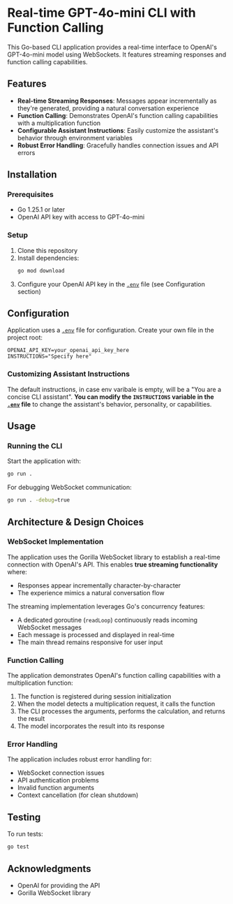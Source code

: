 # Real-time GPT-4o-mini CLI with Function Calling

This Go-based CLI application provides a real-time interface to OpenAI's GPT-4o-mini model using WebSockets. It features streaming responses and function calling capabilities.

## Features

- **Real-time Streaming Responses**: Messages appear incrementally as they're generated, providing a natural conversation experience
- **Function Calling**: Demonstrates OpenAI's function calling capabilities with a multiplication function
- **Configurable Assistant Instructions**: Easily customize the assistant's behavior through environment variables
- **Robust Error Handling**: Gracefully handles connection issues and API errors

## Installation

### Prerequisites

- Go 1.25.1 or later
- OpenAI API key with access to GPT-4o-mini

### Setup

1. Clone this repository
2. Install dependencies:
   ```bash
   go mod download
   ```
3. Configure your OpenAI API key in the [`.env`](.env ) file (see Configuration section)

## Configuration

Application uses a [`.env`](.env ) file for configuration. Create your own file in the project root:

```
OPENAI_API_KEY=your_openai_api_key_here
INSTRUCTIONS="Specify here"
```

### Customizing Assistant Instructions

The default instructions, in case env varibale is empty, will be a "You are a concise CLI assistant". **You can modify the `INSTRUCTIONS` variable in the [`.env`](.env ) file** to change the assistant's behavior, personality, or capabilities.

## Usage

### Running the CLI

Start the application with:

```bash
go run .
```

For debugging WebSocket communication:

```bash
go run . -debug=true
```


## Architecture & Design Choices

### WebSocket Implementation

The application uses the Gorilla WebSocket library to establish a real-time connection with OpenAI's API. This enables **true streaming functionality** where:

- Responses appear incrementally character-by-character
- The experience mimics a natural conversation flow

The streaming implementation leverages Go's concurrency features:
- A dedicated goroutine (`readLoop`) continuously reads incoming WebSocket messages
- Each message is processed and displayed in real-time
- The main thread remains responsive for user input

### Function Calling

The application demonstrates OpenAI's function calling capabilities with a multiplication function:

1. The function is registered during session initialization
2. When the model detects a multiplication request, it calls the function
3. The CLI processes the arguments, performs the calculation, and returns the result
4. The model incorporates the result into its response

### Error Handling

The application includes robust error handling for:
- WebSocket connection issues
- API authentication problems
- Invalid function arguments
- Context cancellation (for clean shutdown)

## Testing

To run tests:

```bash
go test
```

## Acknowledgments

- OpenAI for providing the API
- Gorilla WebSocket library